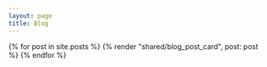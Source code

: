 ```yaml
---
layout: page
title: Blog
---
```


<section class="p-4">
  <div class="grid grid-cols-1 gap-4 md:grid-cols-2 xl:grid-cols-3">
    {% for post in site.posts %}
    {% render "shared/blog_post_card", post: post %}
    {% endfor %}
  </div>
</section>
